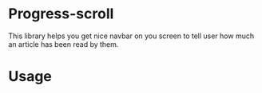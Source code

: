 
# Progress-scroll
This library helps you get nice navbar on you screen to tell user how much an article has been read by them.



# Usage